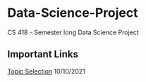 # Data-Science-Project
CS 418 - Semester long Data Science Project

## Important Links
[Topic Selection](https://docs.google.com/document/d/1Qth-k50JnXEz-n_HokXtaduteay9h1EqQ2-33qPnFIw/edit) 10/10/2021
